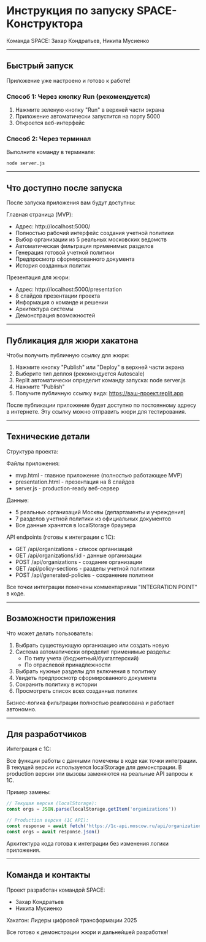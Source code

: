 # Инструкция по запуску SPACE-Конструктора

Команда SPACE: Захар Кондратьев, Никита Мусиенко

---

## Быстрый запуск

Приложение уже настроено и готово к работе!

### Способ 1: Через кнопку Run (рекомендуется)

1. Нажмите зеленую кнопку "Run" в верхней части экрана
2. Приложение автоматически запустится на порту 5000
3. Откроется веб-интерфейс

### Способ 2: Через терминал

Выполните команду в терминале:
```
node server.js
```

---

## Что доступно после запуска

После запуска приложения вам будут доступны:

Главная страница (MVP):
- Адрес: http://localhost:5000/
- Полностью рабочий интерфейс создания учетной политики
- Выбор организации из 5 реальных московских ведомств
- Автоматическая фильтрация применимых разделов
- Генерация готовой учетной политики
- Предпросмотр сформированного документа
- История созданных политик

Презентация для жюри:
- Адрес: http://localhost:5000/presentation
- 8 слайдов презентации проекта
- Информация о команде и решении
- Архитектура системы
- Демонстрация возможностей

---

## Публикация для жюри хакатона

Чтобы получить публичную ссылку для жюри:

1. Нажмите кнопку "Publish" или "Deploy" в верхней части экрана
2. Выберите тип деплоя (рекомендуется Autoscale)
3. Replit автоматически определит команду запуска: node server.js
4. Нажмите "Publish"
5. Получите публичную ссылку вида: https://ваш-проект.replit.app

После публикации приложение будет доступно по постоянному адресу в интернете.
Эту ссылку можно отправить жюри для тестирования.

---

## Технические детали

Структура проекта:

Файлы приложения:
- mvp.html - главное приложение (полностью работающее MVP)
- presentation.html - презентация на 8 слайдов
- server.js - production-ready веб-сервер

Данные:
- 5 реальных организаций Москвы (департаменты и учреждения)
- 7 разделов учетной политики из официальных документов
- Все данные хранятся в localStorage браузера

API endpoints (готовы к интеграции с 1С):
- GET /api/organizations - список организаций
- GET /api/organizations/:id - данные организации
- POST /api/organizations - создание организации
- GET /api/policy-sections - разделы учетной политики
- POST /api/generated-policies - сохранение политики

Все точки интеграции помечены комментариями "INTEGRATION POINT" в коде.

---

## Возможности приложения

Что может делать пользователь:

1. Выбрать существующую организацию или создать новую
2. Система автоматически определит применимые разделы:
   - По типу учета (бюджетный/бухгалтерский)
   - По отраслевой принадлежности
3. Выбрать нужные разделы для включения в политику
4. Увидеть предпросмотр сформированного документа
5. Сохранить политику в истории
6. Просмотреть список всех созданных политик

Бизнес-логика фильтрации полностью реализована и работает автономно.

---

## Для разработчиков

Интеграция с 1С:

Все функции работы с данными помечены в коде как точки интеграции.
В текущей версии используется localStorage для демонстрации.
В production версии эти вызовы заменяются на реальные API запросы к 1С.

Пример замены:
```javascript
// Текущая версия (localStorage):
const orgs = JSON.parse(localStorage.getItem('organizations'))

// Production версия (1С API):
const response = await fetch('https://1c-api.moscow.ru/api/organizations')
const orgs = await response.json()
```

Архитектура кода готова к интеграции без изменения логики приложения.

---

## Команда и контакты

Проект разработан командой SPACE:
- Захар Кондратьев
- Никита Мусиенко

Хакатон: Лидеры цифровой трансформации 2025

Все готово к демонстрации жюри и дальнейшей разработке!
